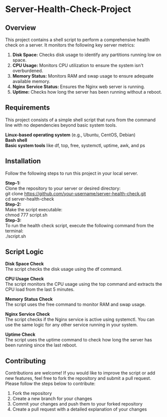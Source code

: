 # Server-Health-Check-Project
## Overview
This project contains a shell script to perform a comprehensive health check on a server. It monitors the following key server metrics:

1. **Disk Space:** Checks disk usage to identify any partitions running low on space.
2. **CPU Usage:** Monitors CPU utilization to ensure the system isn't overburdened.
3. **Memory Status:** Monitors RAM and swap usage to ensure adequate available memory.
4. **Nginx Service Status:** Ensures the Nginx web server is running.
5. **Uptime:** Checks how long the server has been running without a reboot.


## Requirements
This project consists of a simple shell script that runs from the command line with no dependencies beyond basic system tools. 

**Linux-based operating system** (e.g., Ubuntu, CentOS, Debian)<br>
**Bash shell**<br>
**Basic system tools** like df, top, free, systemctl, uptime, awk, and ps<br>

## Installation
Follow the following steps to run this project in your local server.<br>

**Step-1:** <br>
Clone the repository to your server or desired directory:<br>
git clone https://github.com/your-username/server-health-check.git<br>
cd server-health-check<br>
**Step-2:** <br>
Make the script executable:<br>
chmod 777 script.sh<br>
**Step-3:** <br>
To run the health check script, execute the following command from the terminal:<br>
./script.sh<br>

## Script Logic

**Disk Space Check** <br>
The script checks the disk usage using the df command. 

**CPU Usage Check** <br>
The script monitors the CPU usage using the top command and extracts the CPU load from the last 5 minutes. 

**Memory Status Check** <br>
The script uses the free command to monitor RAM and swap usage. 

**Nginx Service Check** <br>
The script checks if the Nginx service is active using systemctl. You can use the same logic for any other service running in your system.

**Uptime Check** <br>
The script uses the uptime command to check how long the server has been running since the last reboot. 

## Contributing
Contributions are welcome! If you would like to improve the script or add new features, feel free to fork the repository and submit a pull request. Please follow the steps below to contribute:<br>

1. Fork the repository
2. Create a new branch for your changes
3. Commit your changes and push them to your forked repository
4. Create a pull request with a detailed explanation of your changes
